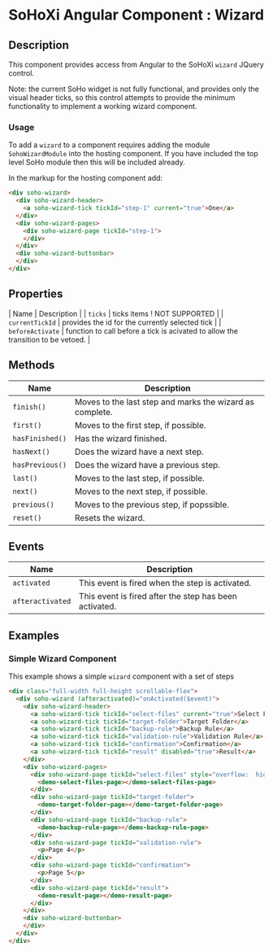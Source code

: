 # SoHoXi Angular Component : Wizard

## Description

This component provides access from Angular to the SoHoXi `wizard` JQuery control.

Note: the current SoHo widget is not fully functional, and provides only the visual header ticks, so this control attempts to provide the minimum functionality to implement a working wizard component.

### Usage

To add a `wizard` to a component requires adding the module `SohoWizardModule` into the hosting component.  If you have included the top level SoHo module then this will be included already.

In the markup for the hosting component add:

```html
<div soho-wizard>
  <div soho-wizard-header>
    <a soho-wizard-tick tickId="step-1" current="true">One</a>
  </div>
  <div soho-wizard-pages>
    <div soho-wizard-page tickId="step-1">
    </div>
  </div>
  <div soho-wizard-buttonbar>
  </div>
</div>
```

## Properties

| Name | Description |
| `ticks` | ticks items ! NOT SUPPORTED |
| `currentTickId` | provides the id for the currently selected tick |
| `beforeActivate` | function to call before a tick is acivated to allow the transition to be vetoed. |

## Methods

| Name | Description |
| --- | --- |
| `finish()` | Moves to the last step and marks the wizard as complete. |
| `first()` | Moves to the first step, if possible. |
| `hasFinished()` | Has the wizard finished. |
| `hasNext()` | Does the wizard have a next step. |
| `hasPrevious()` | Does the wizard have a previous step. |
| `last()` | Moves to the last step, if possible. |
| `next()` | Moves to the next step, if possible. |
| `previous()` | Moves to the previous step, if popssible. |
| `reset()` | Resets the wizard. |

## Events

| Name | Description |
| --- | --- |
| `activated` | This event is fired when the step is activated. |
| `afteractivated` | This event is fired after the step has been activated. |

## Examples

### Simple Wizard Component

This example shows a simple `wizard` component with a set of steps

```html
<div class="full-width full-height scrollable-flex">
  <div soho-wizard (afteractivated)="onActivated($event)">
    <div soho-wizard-header>
      <a soho-wizard-tick tickId="select-files" current="true">Select Files</a>
      <a soho-wizard-tick tickId="target-folder">Target Folder</a>
      <a soho-wizard-tick tickId="backup-rule">Backup Rule</a>
      <a soho-wizard-tick tickId="validation-rule">Validation Rule</a>
      <a soho-wizard-tick tickId="confirmation">Confirmation</a>
      <a soho-wizard-tick tickId="result" disabled="true">Result</a>
    </div>
    <div soho-wizard-pages>
      <div soho-wizard-page tickId="select-files" style="overflow:  hidden;">
        <demo-select-files-page></demo-select-files-page>
      </div>
      <div soho-wizard-page tickId="target-folder">
        <demo-target-folder-page></demo-target-folder-page>
      </div>
      <div soho-wizard-page tickId="backup-rule">
        <demo-backup-rule-page></demo-backup-rule-page>
      </div>
      <div soho-wizard-page tickId="validation-rule">
        <p>Page 4</p>
      </div>
      <div soho-wizard-page tickId="confirmation">
        <p>Page 5</p>
      </div>
      <div soho-wizard-page tickId="result">
        <demo-result-page></demo-result-page>
      </div>
    </div>
    <div soho-wizard-buttonbar>
    </div>
  </div>
</div>
```
